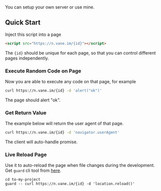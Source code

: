 You can setup your own server or use mine.

## Quick Start


Inject this script into a page

```html
<script src="https://n.vane.im/{id}"></script>
```

The `{id}` should be unique for each page, so that you can control different pages
independently.


### Execute Random Code on Page

Now you are able to execute any code on that page, for example

```bash
curl https://n.vane.im/{id} -d 'alert("ok")'
```

The page should alert "ok".


### Get Return Value

The example below will return the user agent of that page.

```bash
curl https://n.vane.im/{id} -d 'navigator.userAgent'
```

The client will auto-handle promise.

### Live Reload Page

Use it to auto-reload the page
when file changes during the development.
Get `guard` cli tool from [here](https://github.com/ysmood/gokit).

```
cd to-my-project
guard -- curl https://n.vane.im/{id} -d 'location.reload()'
```
